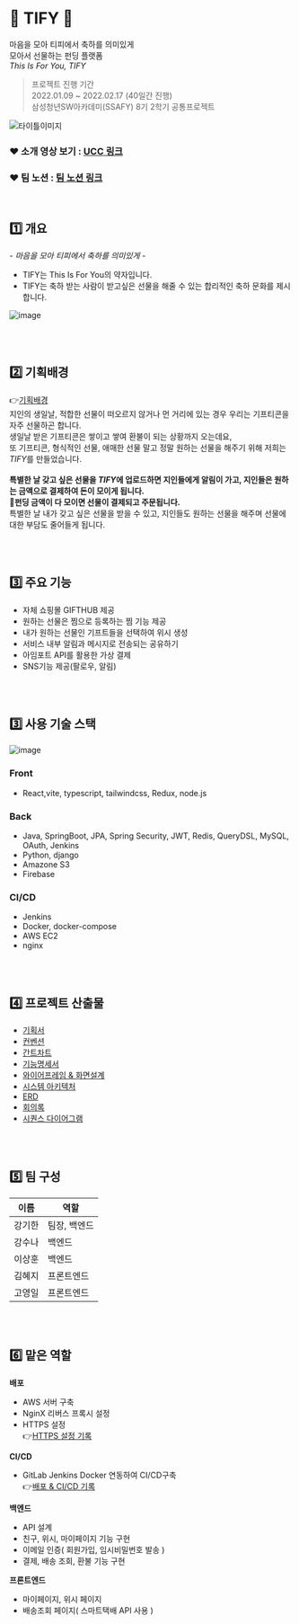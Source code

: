 # 🎁 TIFY 🎁

마음을 모아 티피에서 축하를 의미있게</br>
모아서 선물하는 펀딩 플랫폼</br>
_This Is For You, TIFY_</br>

> 프로젝트 진행 기간</br>
> 2022.01.09 ~ 2022.02.17 (40일간 진행)</br>
> 삼성청년SW아카데미(SSAFY) 8기 2학기 공통프로젝트

![타이틀이미지](https://user-images.githubusercontent.com/67724306/221319321-96fd4616-6806-4f1a-b2c0-a6120068dad9.png)

### ❤ 소개 영상 보기 : [UCC 링크](https://www.youtube.com/watch?v=hVagaS4wfKE)

### ❤ 팀 노션 : [팀 노션 링크](https://sunakang.notion.site/sunakang/TIFY-This-Is-For-You-77f90a567d2a4656b51ef2b7667d4610)

</br>

## 1️⃣ 개요

_- 마음을 모아 티피에서 축하를 의미있게 -_

- TIFY는 This Is For You의 약자입니다.
- TIFY는 축하 받는 사람이 받고싶은 선물을 해줄 수 있는 합리적인 축하 문화를 제시합니다.

![image](https://user-images.githubusercontent.com/67724306/222994507-89971cbc-21b2-46de-8970-60e73cbabc58.png)

</br></br>

## 2️⃣ 기획배경

👉[기획배경](https://sunakang.notion.site/TIFY-This-Is-For-You-cb5f1654b408402c8b9abfca9c1d6cc3)<br/>
지인의 생일날, 적합한 선물이 떠오르지 않거나 먼 거리에 있는 경우 우리는 기프티콘을 자주 선물하곤 합니다.<br/>
생일날 받은 기프티콘은 쌓이고 쌓여 환불이 되는 상황까지 오는데요,<br/>
또 기프티콘, 형식적인 선물, 애매한 선물 말고 정말 원하는 선물을 해주기 위해 저희는 *TIFY*를 만들었습니다.<br/>
<br/>
**특별한 날 갖고 싶은 선물을 *TIFY*에 업로드하면 지인들에게 알림이 가고, 지인들은 원하는 금액으로 결제하여 돈이 모이게 됩니다.<br/>
🎁펀딩 금액이 다 모이면 선물이 결제되고 주문됩니다.** <br/>
특별한 날 내가 갖고 싶은 선물을 받을 수 있고, 지인들도 원하는 선물을 해주며 선물에 대한 부담도 줄어들게 됩니다.<br/>

</br></br>

## 3️⃣ 주요 기능

- 자체 쇼핑몰 GIFTHUB 제공
- 원하는 선물은 찜으로 등록하는 찜 기능 제공
- 내가 원하는 선물인 기프트들을 선택하여 위시 생성
- 서비스 내부 알림과 메시지로 전송되는 공유하기
- 아임포트 API를 활용한 가상 결제
- SNS기능 제공(팔로우, 알림)

</br></br>

## 3️⃣ 사용 기술 스택

![image](https://user-images.githubusercontent.com/67724306/222994464-d8272786-206c-4176-afd5-e58ff9bc4a9c.png)

### Front

- React,vite, typescript, tailwindcss, Redux, node.js

### Back

- Java, SpringBoot, JPA, Spring Security, JWT, Redis, QueryDSL, MySQL, OAuth, Jenkins
- Python, django
- Amazone S3
- Firebase

### CI/CD

- Jenkins
- Docker, docker-compose
- AWS EC2
- nginx

</br></br>

## 4️⃣ 프로젝트 산출물

- [기획서](https://sunakang.notion.site/TIFY-This-Is-For-You-cb5f1654b408402c8b9abfca9c1d6cc3)
- [컨벤션](https://sunakang.notion.site/c0466b33a25c4861afe5eb71dcef1735)
- [간트차트](https://docs.google.com/spreadsheets/d/1YI4T3lw5ymK10bgg_eFxfEI6xh_cS6oE1Ns5NaXdgkM/edit#gid=1219227786)
- [기능명세서](https://sunakang.notion.site/15c852921e0b4de890261ccf555fcfd6?v=18ab58b756af42329c40753530e12a32)
- [와이어프레임 & 화면설계](https://www.figma.com/file/ZRSCIzcG5HqeaiF2akZlJe/Figma-TIFY?node-id=0%3A1&t=a9VpXXNPXOUvDd4J-0)
- [시스템 아키텍처](https://github.com/acrnm148/TIFY/blob/main/exec/%EC%8B%9C%EC%8A%A4%ED%85%9C%EC%95%84%ED%82%A4%ED%85%8D%EC%B2%98.png)
- [ERD](https://sunakang.notion.site/ERD-321997881c9544dab5a979519865c9a2)
- [회의록](https://sunakang.notion.site/c5f830e046f1417097c2d12df5235380)
- [시퀀스 다이어그램](https://sunakang.notion.site/d9b8eb1bde3941ef9e266d55003a03c2)

</br></br>

## 5️⃣ 팀 구성

| 이름   | 역할         |
| ------ | ------------ |
| 강기한 | 팀장, 백엔드 |
| 강수나 | 백엔드       |
| 이상훈 | 백엔드       |
| 김혜지 | 프론트엔드   |
| 고영일 | 프론트엔드   |

</br></br>

## 6️⃣ 맡은 역할

**배포**

- AWS 서버 구축
- NginX 리버스 프록시 설정
- HTTPS 설정<br/>
  👉[HTTPS 설정 기록](https://sunakang.notion.site/HTTP-HTTPS-redirect-2e0ca2c7c5c44cd082efc0dd8e2b91df)

**CI/CD**<br/>

- GitLab Jenkins Docker 연동하여 CI/CD구축<br/>
  👉[배포 & CI/CD 기록](https://sunakang.notion.site/CI-CD-Gitlab-Docker-Jenkins-f5687a54bd0c49c8b36f489194316484)<br/>

**백엔드**

- API 설계
- 친구, 위시, 마이페이지 기능 구현
- 이메일 인증( 회원가입, 임시비밀번호 발송 )
- 결제, 배송 조회, 환불 기능 구현<br/>

**프론트엔드**

- 마이페이지, 위시 페이지
- 배송조회 페이지( 스마트택배 API 사용 )
  </br></br>
